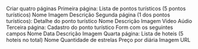Criar quatro páginas
Primeira página:
    Lista de pontos turísticos (5 pontos turísticos)
        Nome
        Imagem
        Descrição
Segunda página (1 dos pontos turísticos):
    Detalhe do ponto turístico
        Nome
        Descrição
        Imagem
        Video
        Aúdio
Terceira página:
    Cadastro do ponto turístico
    Form com os seguintes campos
        Nome
        Data
        Descrição
        Imagem
Quarta página:
    Lista de hoteis (5 hoteis no total)
        Nome
        Quantidade de estrelas
        Preço por diária
        Imagem
        URL
